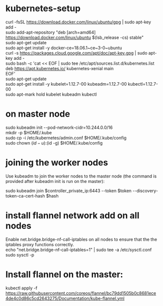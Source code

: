 # kubernetes-setup

curl -fsSL https://download.docker.com/linux/ubuntu/gpg | sudo apt-key add - <br />
sudo add-apt-repository "deb [arch=amd64] https://download.docker.com/linux/ubuntu $(lsb_release -cs) stable" <br />
sudo apt-get update <br />
sudo apt-get install -y docker-ce=18.06.1~ce~3-0~ubuntu <br />
curl -s https://packages.cloud.google.com/apt/doc/apt-key.gpg | sudo apt-key add - <br />
sudo bash -c 'cat << EOF | sudo tee /etc/apt/sources.list.d/kubernetes.list  <br/>
deb https://apt.kubernetes.io/ kubernetes-xenial main  <br/>
EOF' <br/>
sudo apt-get update <br />
sudo apt-get install -y kubelet=1.12.7-00 kubeadm=1.12.7-00 kubectl=1.12.7-00 <br />
sudo apt-mark hold kubelet kubeadm kubectl <br />

# on master node
sudo kubeadm init --pod-network-cidr=10.244.0.0/16 <br />
mkdir -p $HOME/.kube <br />
sudo cp -i /etc/kubernetes/admin.conf $HOME/.kube/config <br />
sudo chown $(id -u):$(id -g) $HOME/.kube/config <br />

# joining the worker nodes
Use kubeadm to join the worker nodes to the master node (the command is provided after kubeadm init is run on the master): <br />

sudo kubeadm join $controller_private_ip:6443 --token $token --discovery-token-ca-cert-hash $hash <br />

# install flannel network add on all nodes
Enable net.bridge.bridge-nf-call-iptables on all nodes to ensure that the the iptables proxy functions correctly. <br />
echo "net.bridge.bridge-nf-call-iptables=1" | sudo tee -a /etc/sysctl.conf <br />
sudo sysctl -p <br />
# Install flannel on the master:
kubectl apply -f https://raw.githubusercontent.com/coreos/flannel/bc79dd1505b0c8681ece4de4c0d86c5cd2643275/Documentation/kube-flannel.yml
